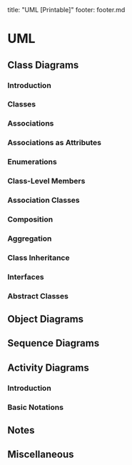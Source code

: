 <frontmatter>
title: "UML [Printable]"
footer: footer.md
</frontmatter>

<include src="navbar.md" boilerplate />

<link rel="stylesheet" href="{{baseUrl}}/css/textbook.css">

<div class="website-content">

<div id="main">

# UML

## Class Diagrams

### Introduction

<include src="classDiagrams/introduction/what/unit-inParent-asFlat-print.md" boilerplate />

### Classes

<include src="classDiagrams/classes/what/unit-inParent-asFlat-print.md" boilerplate />

### Associations

<include src="classDiagrams/associations/what/unit-inParent-asFlat-print.md" boilerplate />
<include src="classDiagrams/associations/navigability/unit-inParent-asFlat-print.md" boilerplate />
<include src="classDiagrams/associations/roles/unit-inParent-asFlat-print.md" boilerplate />
<include src="classDiagrams/associations/labels/unit-inParent-asFlat-print.md" boilerplate />
<include src="classDiagrams/associations/multiplicity/unit-inParent-asFlat-print.md" boilerplate />

### Associations as Attributes

<include src="classDiagrams/associationsAsAttributes/what/unit-inParent-asFlat-print.md" boilerplate />

### Enumerations

<include src="classDiagrams/enumerations/what/unit-inParent-asFlat-print.md" boilerplate />

### Class-Level Members

<include src="classDiagrams/classLevelMembers/what/unit-inParent-asFlat-print.md" boilerplate />

### Association Classes

<include src="classDiagrams/associationClasses/what/unit-inParent-asFlat-print.md" boilerplate />

### Composition

<include src="classDiagrams/composition/what/unit-inParent-asFlat-print.md" boilerplate />

### Aggregation

<include src="classDiagrams/aggregation/what/unit-inParent-asFlat-print.md" boilerplate />

### Class Inheritance

<include src="classDiagrams/classInheritance/what/unit-inParent-asFlat-print.md" boilerplate />

### Interfaces

<include src="classDiagrams/interfaces/what/unit-inParent-asFlat-print.md" boilerplate />

### Abstract Classes

<include src="classDiagrams/abstractClasses/what/unit-inParent-asFlat-print.md" boilerplate />

## Object Diagrams

<include src="objectDiagrams/introduction/unit-inParent-asFlat-print.md" boilerplate />
<include src="objectDiagrams/objects/unit-inParent-asFlat-print.md" boilerplate />
<include src="objectDiagrams/associations/unit-inParent-asFlat-print.md" boilerplate />

## Sequence Diagrams

<include src="sequenceDiagrams/introduction/unit-inParent-asFlat-print.md" boilerplate />
<include src="sequenceDiagrams/basic/unit-inParent-asFlat-print.md" boilerplate />
<include src="sequenceDiagrams/objectCreation/unit-inParent-asFlat-print.md" boilerplate />
<include src="sequenceDiagrams/objectDeletion/unit-inParent-asFlat-print.md" boilerplate />
<include src="sequenceDiagrams/loops/unit-inParent-asFlat-print.md" boilerplate />
<include src="sequenceDiagrams/selfInvocation/unit-inParent-asFlat-print.md" boilerplate />
<include src="sequenceDiagrams/alternativePaths/unit-inParent-asFlat-print.md" boilerplate />
<include src="sequenceDiagrams/optionalPaths/unit-inParent-asFlat-print.md" boilerplate />
<include src="sequenceDiagrams/parallelPaths/unit-inParent-asFlat-print.md" boilerplate />
<include src="sequenceDiagrams/referenceFrames/unit-inParent-asFlat-print.md" boilerplate />
<include src="sequenceDiagrams/minimalNotation/unit-inParent-asFlat-print.md" boilerplate />

## Activity Diagrams

### Introduction

<include src="activityDiagrams/introduction/what/unit-inParent-asFlat-print.md" boilerplate />

### Basic Notations

<include src="activityDiagrams/basicNotations/linearPaths/unit-inParent-asFlat-print.md" boilerplate />
<include src="activityDiagrams/basicNotations/alternatePaths/unit-inParent-asFlat-print.md" boilerplate />
<include src="activityDiagrams/basicNotations/parallelPaths/unit-inParent-asFlat-print.md" boilerplate />
<include src="activityDiagrams/basicNotations/rakes/unit-inParent-asFlat-print.md" boilerplate />
<include src="activityDiagrams/basicNotations/swimlanes/unit-inParent-asFlat-print.md" boilerplate />

## Notes

<include src="notes/notes/unit-inParent-asFlat-print.md" boilerplate />
<include src="notes/constraints/unit-inParent-asFlat-print.md" boilerplate />

## Miscellaneous

<include src="miscellaneous/objectVsClassDiagrams/unit-inParent-asFlat-print.md" boilerplate />

</div>

</div>
